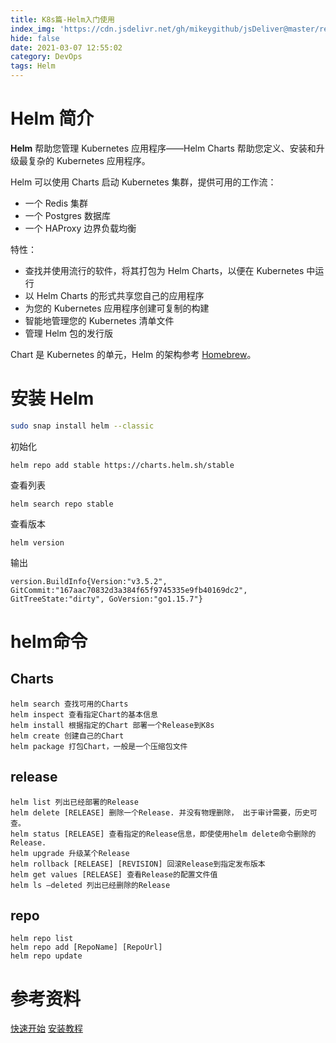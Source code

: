 ```yaml
---
title: K8s篇-Helm入门使用
index_img: 'https://cdn.jsdelivr.net/gh/mikeygithub/jsDeliver@master/resource/img/helm.jpeg'
hide: false
date: 2021-03-07 12:55:02
category: DevOps
tags: Helm
---
```


# Helm 简介

**Helm** 帮助您管理 Kubernetes 应用程序——Helm Charts 帮助您定义、安装和升级最复杂的 Kubernetes 应用程序。

Helm 可以使用 Charts 启动 Kubernetes 集群，提供可用的工作流：

- 一个 Redis 集群
- 一个 Postgres 数据库
- 一个 HAProxy 边界负载均衡

特性：

- 查找并使用流行的软件，将其打包为 Helm Charts，以便在 Kubernetes 中运行
- 以 Helm Charts 的形式共享您自己的应用程序
- 为您的 Kubernetes 应用程序创建可复制的构建
- 智能地管理您的 Kubernetes 清单文件
- 管理 Helm 包的发行版

Chart 是 Kubernetes 的单元，Helm 的架构参考 [Homebrew]()。

# 安装 Helm

```sh
sudo snap install helm --classic
```

初始化

```shell
helm repo add stable https://charts.helm.sh/stable
```

查看列表

```fallback
helm search repo stable
```

查看版本

```shell
helm version
```

输出

```text
version.BuildInfo{Version:"v3.5.2", GitCommit:"167aac70832d3a384f65f9745335e9fb40169dc2", GitTreeState:"dirty", GoVersion:"go1.15.7"}
```

# helm命令

## Charts

```
helm search 查找可用的Charts
helm inspect 查看指定Chart的基本信息
helm install 根据指定的Chart 部署一个Release到K8s
helm create 创建自己的Chart
helm package 打包Chart，一般是一个压缩包文件
```

## release

```
helm list 列出已经部署的Release
helm delete [RELEASE] 删除一个Release. 并没有物理删除， 出于审计需要，历史可查。
helm status [RELEASE] 查看指定的Release信息，即使使用helm delete命令删除的Release.
helm upgrade 升级某个Release
helm rollback [RELEASE] [REVISION] 回滚Release到指定发布版本
helm get values [RELEASE] 查看Release的配置文件值
helm ls –deleted 列出已经删除的Release
```

## repo

```
helm repo list
helm repo add [RepoName] [RepoUrl]
helm repo update
```

# 参考资料

[快速开始](https://helm.sh/zh/docs/intro/quickstart/)
[安装教程](https://www.orchome.com/1910)   


 